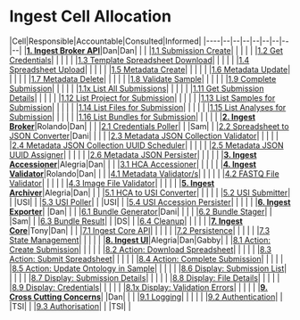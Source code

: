 # Ingest Cell Allocation

|Cell|Responsible|Accountable|Consulted|Informed|
|----|--|--|--|--|--|--|--|--|
|__[1. Ingest Broker API](../components/ingest-broker-api)__|Dan|Dan| | |
|[1.1 Submission Create](../components/ingest-broker-api/#11-submission-create)| | | | |
|[1.2 Get Credentials](../components/ingest-broker-api/#12-get-credentials)| | | | |
|[1.3 Template Spreadsheet Download](../components/ingest-broker-api/#13-template-spreadsheet-download)| | | | |
|[1.4 Spreadsheet Upload](../components/ingest-broker-api/#14-spreadsheet-upload)| | | | |
|[1.5 Metadata Create](../components/ingest-broker-api/#15-metadata-create)| | | | |
|[1.6 Metadata Update](../components/ingest-broker-api/#16-metadata-update)| | | | |
|[1.7 Metadata Delete](../components/ingest-broker-api/#17-metadata-delete)| | | | |
|[1.8 Validate Sample](../components/ingest-broker-api/#18-validate-sample)| | | | |
|[1.9 Complete Submission](../components/ingest-broker-api/#19-complete-submission)| | | | |
|[1.1x List All Submissions](../components/ingest-broker-api/#11x-list-all-submissions)| | | | |
|[1.11 Get Submission Details](../components/ingest-broker-api/#111-get-submission-details)| | | | |
|[1.12 List Project for Submission](../components/ingest-broker-api/#112-list-project-for-submission)| | | | |
|[1.13 List Samples for Submission](../components/ingest-broker-api/#113-list-samples-for-submission)| | | | |
|[1.14 List Files for Submission](../components/ingest-broker-api/#114-list-files-for-submission)| | | | |
|[1.15 List Analyses for Submission](../components/ingest-broker-api/#115-list-analyses-for-submission)| | | | |
|[1.16 List Bundles for Submission](../components/ingest-broker-api/#116-list-bundles-for-submission)| | | | |
|__[2. Ingest Broker](../components/ingest-broker)__|Rolando|Dan| | |
|[2.1 Credentials Poller](../components/ingest-broker/##21-credentials-poller)| | |Sam| |
|[2.2 Spreadsheet to JSON Converter](../components/ingest-broker/##22-spreadsheet-to-json-converter)|Dani| | | |
|[2.3 Metadata JSON Collection Validator](../components/ingest-broker/##23-metadata-json-collection-validator)| | | | |
|[2.4 Metadata JSON Collection UUID Scheduler](../components/ingest-broker/##24-metadata-json-collection-uuid-scheduler)| | | | |
|[2.5 Metadata JSON UUID Assigner](../components/ingest-broker/##25-metadata-json-uuid-assigner)| | | | |
|[2.6 Metadata JSON Persister](../components/ingest-broker/##26-metadata-json-persister)| | | | |
|__[3. Ingest Accessioner](../components/ingest-accessioner)__|Alegria|Dan| | |
|[3.1 HCA Accessioner](../components/ingest-accessioner/#31-hca-accessioner)| | | | |
|__[4. Ingest Validator](../components/ingest-validator)__|Rolando|Dan| | |
|[4.1 Metadata Validator/s](../components/ingest-validator/#41-metadata-validators)| | | | |
|[4.2 FASTQ File Validator](../components/ingest-validator/#42-fastq-file-validator)| | | | |
|[4.3 Image File Validator](../components/ingest-validator/#43-image-file-validator)| | | | |
|__[5. Ingest Archiver](../components/ingest-archiver)__|Alegria|Dan| | |
|[5.1 HCA to USI Converter](../components/ingest-archiver/#51-hca-to-usi-converterhttpsgithubcomhumancellatlasingest-archiverblobmasterarchiverconverterpy)| | | | |
|[5.2 USI Submitter](../components/ingest-archiver/#52-usi-submitter)| | |USI| |
|[5.3 USI Poller](../components/ingest-archiver/#53-usi-poller)| | |USI| |
|[5.4 USI Accession Persister](../components/ingest-archiver/#54-usi-accession-persister)| | | | |
|__[6. Ingest Exporter](../components/ingest-exporter)__| |Dan| | |
|[6.1 Bundle Generator](../components/ingest-exporter/#61-bundle-generator)|Dani| | | |
|[6.2 Bundle Stager](../components/ingest-exporter/#62-bundle-stager)| | |Sam| |
|[6.3 Bundle Result](../components/ingest-exporter/#63-bundle-result)| | |DS| |
|[6.4 Cleanup](../components/ingest-exporter/#64-cleanup)| | | | |
|__[7. Ingest Core](../components/ingest-core)__|Tony|Dan| | |
|[7.1 Ingest Core API](../components/ingest-core/#71-ingest-core-api)| | | | |
|[7.2 Persistence](../components/ingest-core/#72-persistence)| | | | |
|[7.3 State Management](../components/ingest-core/#73-state-management)| | | | |
|__[8. Ingest UI](../components/ingest-ui)__|Alegria|Dan|Gabby| |
|[8.1 Action: Create Submission](../components/ingest-ui/#81-action-create-submission)| | | | |
|[8.2 Action: Download Spreadsheet](../components/ingest-ui/#82-action-download-spreadsheet)| | | | |
|[8.3 Action: Submit Spreadsheet](../components/ingest-ui/#83-action-submit-spreadsheet)| | | | |
|[8.4 Action: Complete Submission](../components/ingest-ui/#84-action-complete-submission)| | | | |
|[8.5 Action: Update Ontology in Sample](../components/ingest-ui/#85-action-update-ontology-in-sample)| | | | |
|[8.6 Display: Submission List](../components/ingest-ui/#86-display-submission-list)| | | | |
|[8.7 Display: Submission Details](../components/ingest-ui/#87-display-submission-details)| | | | |
|[8.8 Display: File Details](../components/ingest-ui/#88-display-file-details)| | | | |
|[8.9 Display: Credentials](../components/ingest-ui/#89-display-credentials)| | | | |
|[8.1x Display: Validation Errors](../components/ingest-ui/#81x-display-validation-errors)| | | | |
|__[9. Cross Cutting Concerns](../components/cross-cutting-concerns)__| |Dan| | |
|[9.1 Logging](../components/cross-cutting-concerns/#91-logging)| | | | |
|[9.2 Authentication](../components/cross-cutting-concerns/#92-authentication)| | |TSI| | 
|[9.3 Authorisation](../components/cross-cutting-concerns/#93-authorisation)| | |TSI| |
